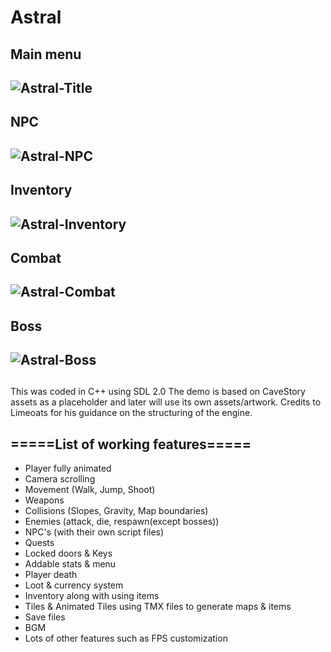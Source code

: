 # Astral

## Main menu
![Astral-Title](https://user-images.githubusercontent.com/47288337/124399036-f0794400-dce6-11eb-8008-e516c10a6cb1.png)
-
## NPC
![Astral-NPC](https://user-images.githubusercontent.com/47288337/124399038-f3743480-dce6-11eb-8901-f0e446006b4e.png)
-
## Inventory
![Astral-Inventory](https://user-images.githubusercontent.com/47288337/124399040-f40ccb00-dce6-11eb-9b58-30ba6765c457.png)
-
## Combat
![Astral-Combat](https://user-images.githubusercontent.com/47288337/124399042-f53df800-dce6-11eb-898f-8f780ffba84e.png)
-
## Boss
![Astral-Boss](https://user-images.githubusercontent.com/47288337/124399043-f66f2500-dce6-11eb-9bd6-38a818b4309b.png)
-

##
This was coded in C++ using SDL 2.0
The demo is based on CaveStory assets as a placeholder and later will use its own assets/artwork.
Credits to Limeoats for his guidance on the structuring of the engine.

## =====List of working features=====
* Player fully animated
* Camera scrolling
* Movement (Walk, Jump, Shoot)
* Weapons
* Collisions (Slopes, Gravity, Map boundaries)
* Enemies (attack, die, respawn(except bosses))
* NPC's (with their own script files)
* Quests
* Locked doors & Keys
* Addable stats & menu
* Player death
* Loot & currency system
* Inventory along with using items
* Tiles & Animated Tiles using TMX files to generate maps & items
* Save files
* BGM
* Lots of other features such as FPS customization
